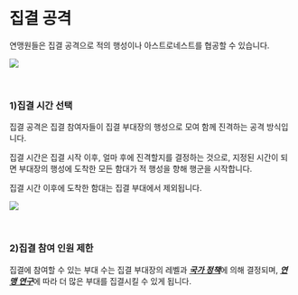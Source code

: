# 집결 공격

 연맹원들은 집결 공격으로 적의 행성이나 아스트로네스트를 협공할 수 있습니다.

![](http://astrokings.s3.amazonaws.com/html/img/help/605_001fedrallyattack.png)

<br>

### 1)집결 시간 선택

 집결 공격은 집결 참여자들이 집결 부대장의 행성으로 모여 함께 진격하는 공격 방식입니다.

집결 시간은 집결 시작 이후, 얼마 후에 진격할지를 결정하는 것으로, 지정된 시간이 되면 부대장의 행성에 도착한 모든 함대가 적 행성을 향해 행군을 시작합니다.

집결 시간 이후에 도착한 함대는 집결 부대에서 제외됩니다.

![](http://astrokings.s3.amazonaws.com/html/img/help/605_002fedrallytime.png)

<br>

### 2)집결 참여 인원 제한

집결에 참여할 수 있는 부대 수는 집결 부대장의 레벨과 [***<u>국가 정책</u>***](kor/101commandcenter#국가-정책)에 의해 결정되며, [***<u>연맹 연구</u>***](kor/602fedresearch#연맹-연구)에 따라 더 많은 부대를 집결시킬 수 있게 됩니다.